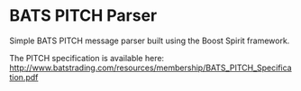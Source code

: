 # BATS PITCH Parser
Simple BATS PITCH message parser built using the Boost Spirit framework. 

The PITCH specification is available here: http://www.batstrading.com/resources/membership/BATS_PITCH_Specification.pdf

